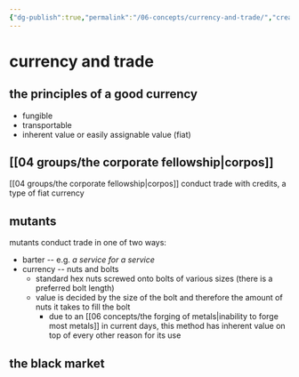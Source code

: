 ```yaml
---
{"dg-publish":true,"permalink":"/06-concepts/currency-and-trade/","created":"2025-02-21T14:10:50.019-06:00","updated":"2024-11-07T17:00:21.397-06:00"}
---
```


# currency and trade

## the principles of a good currency
- fungible
- transportable
- inherent value or easily assignable value (fiat)

## [[04 groups/the corporate fellowship\|corpos]]
[[04 groups/the corporate fellowship\|corpos]] conduct trade with credits, a type of fiat currency

## mutants
mutants conduct trade in one of two ways:
- barter -- e.g. *a service for a service*
- currency -- nuts and bolts
	- standard hex nuts screwed onto bolts of various sizes (there is a preferred bolt length)
	- value is decided by the size of the bolt and therefore the amount of nuts it takes to fill the bolt
		- due to an [[06 concepts/the forging of metals\|inability to forge most metals]] in current days, this method has inherent value on top of every other reason for its use

## the black market
